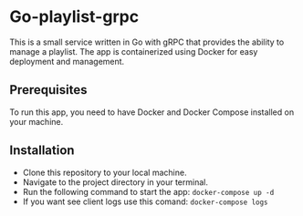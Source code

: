 # Go-playlist-grpc

This is a small service written in Go with gRPC that provides the ability to manage a playlist. The app is containerized using Docker for easy deployment and management.

## Prerequisites

To run this app, you need to have Docker and Docker Compose installed on your machine.

## Installation

- Clone this repository to your local machine.
- Navigate to the project directory in your terminal.
- Run the following command to start the app: `docker-compose up -d`
- If you want see client logs use this comand: `docker-compose logs`
